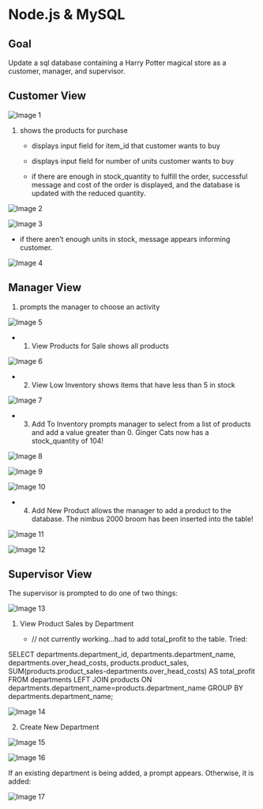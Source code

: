 # Node.js & MySQL

## Goal

Update a sql database containing a Harry Potter magical store as a customer, manager, and supervisor.


## Customer View


![Image 1](https://anita-b.github.io/Nodejs-MySQL/images/1.png)

1. shows the products for purchase
    
   * displays input field for item_id that customer wants to buy

   * displays input field for number of units customer wants to buy

   * if there are enough in stock_quantity to fulfill the order, successful message and cost of the order is displayed, and the database is updated with the reduced quantity.


![Image 2](https://anita-b.github.io/Nodejs-MySQL/images/2.png)

![Image 3](https://anita-b.github.io/Nodejs-MySQL/images/3.png)


   * if there aren’t enough units in stock, message appears informing customer.

![Image 4](https://anita-b.github.io/Nodejs-MySQL/images/4.png)



## Manager View


1. prompts the manager to choose an activity

![Image 5](https://anita-b.github.io/Nodejs-MySQL/images/5.png)


   * 1) View Products for Sale shows all products

![Image 6](https://anita-b.github.io/Nodejs-MySQL/images/6.png)


   * 2) View Low Inventory shows items that have less than 5 in stock

![Image 7](https://anita-b.github.io/Nodejs-MySQL/images/7.png)    


   * 3) Add To Inventory prompts manager to select from a list of products and add a value greater than 0. Ginger Cats now has a stock_quantity of 104!

![Image 8](https://anita-b.github.io/Nodejs-MySQL/images/8.png)  

![Image 9](https://anita-b.github.io/Nodejs-MySQL/images/9.png)  

![Image 10](https://anita-b.github.io/Nodejs-MySQL/images/10.png)  


   * 4) Add New Product allows the manager to add a product to the database. The nimbus 2000 broom has been inserted into the table!

![Image 11](https://anita-b.github.io/Nodejs-MySQL/images/11.png)

![Image 12](https://anita-b.github.io/Nodejs-MySQL/images/12.png)



## Supervisor View

The supervisor is prompted to do one of two things:


![Image 13](https://anita-b.github.io/Nodejs-MySQL/images/13.png)


1) View Product Sales by Department


   * // not currently working…had to add total_profit to the table. Tried:

SELECT departments.department_id, departments.department_name, departments.over_head_costs, products.product_sales, SUM(products.product_sales-departments.over_head_costs) AS total_profit 
FROM departments
LEFT JOIN products ON departments.department_name=products.department_name
GROUP BY departments.department_name;

![Image 14](https://anita-b.github.io/Nodejs-MySQL/images/14.png)


2) Create New Department

![Image 15](https://anita-b.github.io/Nodejs-MySQL/images/15.png)


![Image 16](https://anita-b.github.io/Nodejs-MySQL/images/16.png)


If an existing department is being added, a prompt appears. Otherwise, it is added:

![Image 17](https://anita-b.github.io/Nodejs-MySQL/images/17.png)


